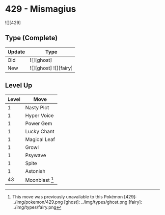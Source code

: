 # 429 - Mismagius
![][429]

## Type (Complete)

Update | Type
---    | ---
Old    | ![][ghost]
New    | ![][ghost]  ![][fairy]

## Level Up

Level | Move
---   | ---
  1   | Nasty Plot
  1   | Hyper Voice
  1   | Power Gem
  1   | Lucky Chant
  1   | Magical Leaf
  1   | Growl
  1   | Psywave
  1   | Spite
  1   | Astonish
 43   | Moonblast [^1]

[^1]: This move was previously unavailable to this Pokémon
[429]: ../img/pokemon/429.png
[ghost]: ../img/types/ghost.png
[fairy]: ../img/types/fairy.png

